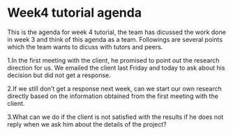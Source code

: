# Week4 tutorial agenda

This is the agenda for week 4 tutorial, the team has dicussed the work done in week 3 and think of this agenda as a team. Followings
are several points which the team wants to dicuss with tutors and peers.

1.In the first meeting with the client, he promised to point out the research direction for us. We emailed the client last Friday and 
today to ask about his decision but did not get a response. 

2.If we still don’t get a response next week, can we start our own research directly based on the information obtained from the first 
meeting with the client.

3.What can we do if the client is not satisfied with the results if he does not reply when we ask him about the details of the project?
